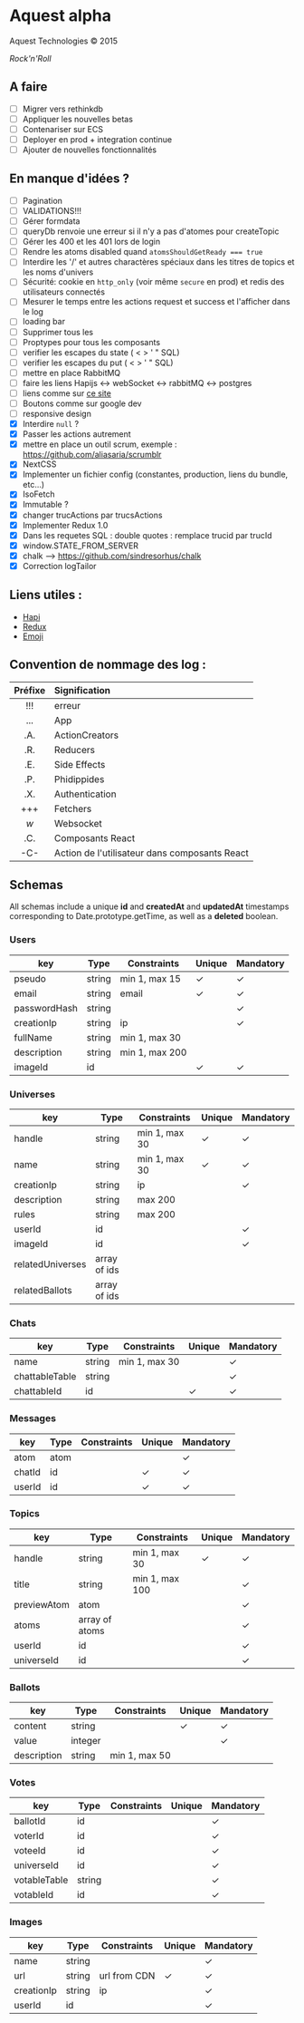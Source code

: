 # Aquest alpha

Aquest Technologies © 2015

*Rock'n'Roll*

## A faire

- [ ] Migrer vers rethinkdb
- [ ] Appliquer les nouvelles betas
- [ ] Contenariser sur ECS
- [ ] Deployer en prod + integration continue
- [ ] Ajouter de nouvelles fonctionnalités

## En manque d'idées ?

- [ ] Pagination
- [ ] VALIDATIONS!!!
- [ ] Gérer formdata
- [ ] queryDb renvoie une erreur si il n'y a pas d'atomes pour createTopic
- [ ] Gérer les 400 et les 401 lors de login
- [ ] Rendre les atoms disabled quand `atomsShouldGetReady === true`
- [ ] Interdire les '/' et autres charactères spéciaux dans les titres de topics et les noms d'univers
- [ ] Sécurité: cookie en `http_only` (voir même `secure` en prod) et redis des utilisateurs connectés
- [ ] Mesurer le temps entre les actions request et success et l'afficher dans le log
- [ ] loading bar
- [ ] Supprimer tous les <br/>
- [ ] Proptypes pour tous les composants
- [ ] verifier les escapes du state ( < > ' " SQL)
- [ ] verifier les escapes du put ( < > ' " SQL)
- [ ] mettre en place RabbitMQ
- [ ] faire les liens Hapijs <-> webSocket <-> rabbitMQ <-> postgres 
- [ ] liens comme sur [ce site](http://hugogiraudel.com/2014/02/06/calc-css-riddle/)
- [ ] Boutons comme sur google dev
- [ ] responsive design
- [x] Interdire `null` ?
- [x] Passer les actions autrement
- [x] mettre en place un outil scrum, exemple : https://github.com/aliasaria/scrumblr
- [x] NextCSS
- [x] Implementer un fichier config (constantes, production, liens du bundle, etc...)
- [x] IsoFetch
- [x] Immutable ?
- [x] changer trucActions par trucsActions
- [x] Implementer Redux 1.0
- [x] Dans les requetes SQL : double quotes : remplace trucid par trucId
- [x] window.STATE\_FROM_SERVER
- [x] chalk --> https://github.com/sindresorhus/chalk
- [x] Correction logTailor

## Liens utiles :
- [Hapi](http://hapijs.com/api)
- [Redux](https://github.com/gaearon/redux)
- [Emoji](http://www.emoji-cheat-sheet.com)

## Convention de nommage des log :
| Préfixe | Signification |
| :-----: | :------------ |
| !!! | erreur |
| ... | App |
| .A. | ActionCreators |
| .R. | Reducers |
| .E. | Side Effects |
| .P. | Phidippides |
| .X. | Authentication |
| +++ | Fetchers |
| _w_ | Websocket |
| .C. | Composants React |
| -C- | Action de l'utilisateur dans composants React |

## Schemas

All schemas include a unique **id** and **createdAt** and **updatedAt** timestamps corresponding to Date.prototype.getTime, as well as a **deleted** boolean.

### Users

| key | Type | Constraints | Unique | Mandatory |
|-----|------|-------------|--------|-----------|
|pseudo|string|min 1, max 15|✓|✓|
|email|string|email|✓|✓|
|passwordHash|string|||✓|
|creationIp|string|ip||✓|
|fullName|string|min 1, max 30|||
|description|string|min 1, max 200|||
|imageId|id||✓|✓|

### Universes

| key | Type | Constraints | Unique | Mandatory |
|-----|------|-------------|--------|-----------|
|handle|string|min 1, max 30|✓|✓|
|name|string|min 1, max 30|✓|✓|
|creationIp|string|ip||✓|
|description|string|max 200|||
|rules|string|max 200|||
|userId|id|||✓|
|imageId|id|||✓|
|relatedUniverses|array of ids||||
|relatedBallots|array of ids||||

### Chats

| key | Type | Constraints | Unique | Mandatory |
|-----|------|-------------|--------|-----------|
|name|string|min 1, max 30||✓|
|chattableTable|string|||✓|
|chattableId|id||✓|✓|

### Messages

| key | Type | Constraints | Unique | Mandatory |
|-----|------|-------------|--------|-----------|
|atom|atom|||✓|
|chatId|id||✓|✓|
|userId|id||✓|✓|

### Topics

| key | Type | Constraints | Unique | Mandatory |
|-----|------|-------------|--------|-----------|
|handle|string|min 1, max 30|✓|✓|
|title|string|min 1, max 100||✓|
|previewAtom|atom|||✓|
|atoms|array of atoms|||✓|
|userId|id|||✓|
|universeId|id|||✓|

### Ballots

| key | Type | Constraints | Unique | Mandatory |
|-----|------|-------------|--------|-----------|
|content|string||✓|✓|
|value|integer|||✓|
|description|string|min 1, max 50|||

### Votes

| key | Type | Constraints | Unique | Mandatory |
|-----|------|-------------|--------|-----------|
|ballotId|id|||✓|
|voterId|id|||✓|
|voteeId|id|||✓|
|universeId|id|||✓|
|votableTable|string|||✓|
|votableId|id|||✓|

### Images

| key | Type | Constraints | Unique | Mandatory |
|-----|------|-------------|--------|-----------|
|name|string|||✓|
|url|string|url from CDN|✓|✓|
|creationIp|string|ip||✓|
|userId|id|||✓|
